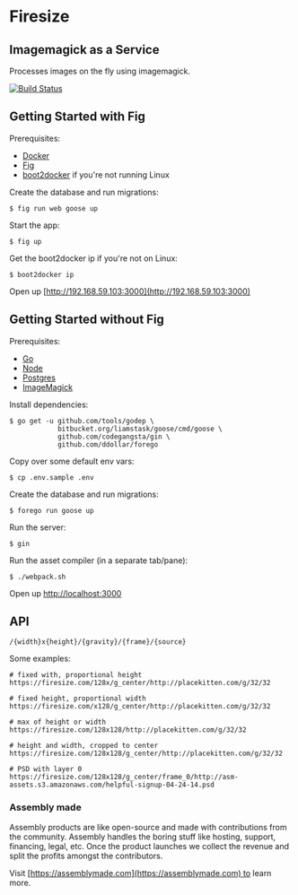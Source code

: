 # Firesize

## Imagemagick as a Service

Processes images on the fly using imagemagick.

[![Build Status](https://travis-ci.org/asm-products/firesize.svg?branch=master)](https://travis-ci.org/asm-products/firesize)

## Getting Started with Fig

Prerequisites:

* [Docker](https://docker.com/)
* [Fig](http://www.fig.sh/)
* [boot2docker](http://boot2docker.io/) if you're not running Linux

Create the database and run migrations:

    $ fig run web goose up

Start the app:

    $ fig up

Get the boot2docker ip if you're not on Linux:

    $ boot2docker ip

Open up [http://192.168.59.103:3000](http://192.168.59.103:3000)

## Getting Started without Fig

Prerequisites:

* [Go](https://golang.org/)
* [Node](http://nodejs.org/)
* [Postgres](http://www.postgresql.org/)
* [ImageMagick](http://www.imagemagick.org/)

Install dependencies:

    $ go get -u github.com/tools/godep \
                bitbucket.org/liamstask/goose/cmd/goose \
                github.com/codegangsta/gin \
                github.com/ddollar/forego

Copy over some default env vars:

    $ cp .env.sample .env

Create the database and run migrations:

    $ forego run goose up

Run the server:

    $ gin

Run the asset compiler (in a separate tab/pane):

    $ ./webpack.sh

Open up [http://localhost:3000](http://localhost:3000)

## API

    /{width}x{height}/{gravity}/{frame}/{source}

Some examples:

    # fixed with, proportional height
    https://firesize.com/128x/g_center/http://placekitten.com/g/32/32

    # fixed height, proportional width
    https://firesize.com/x128/g_center/http://placekitten.com/g/32/32

    # max of height or width
    https://firesize.com/128x128/http://placekitten.com/g/32/32

    # height and width, cropped to center
    https://firesize.com/128x128/g_center/http://placekitten.com/g/32/32

    # PSD with layer 0
    https://firesize.com/128x128/g_center/frame_0/http://asm-assets.s3.amazonaws.com/helpful-signup-04-24-14.psd


### Assembly made

Assembly products are like open-source and made with contributions from the community. Assembly handles the boring stuff like hosting, support, financing, legal, etc. Once the product launches we collect the revenue and split the profits amongst the contributors.

Visit [https://assemblymade.com](https://assemblymade.com) to learn more.
